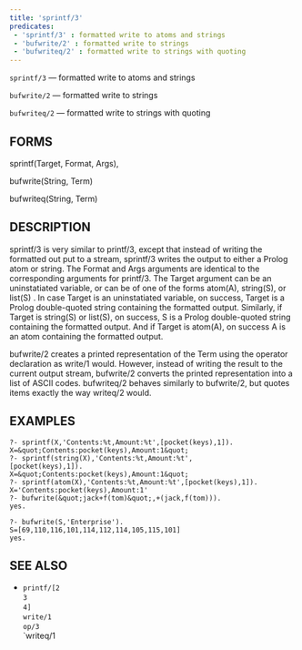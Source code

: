 ```yaml
---
title: 'sprintf/3'
predicates:
 - 'sprintf/3' : formatted write to atoms and strings
 - 'bufwrite/2' : formatted write to strings
 - 'bufwriteq/2' : formatted write to strings with quoting
---
```

`sprintf/3` — formatted write to atoms and strings

`bufwrite/2` — formatted write to strings

`bufwriteq/2` — formatted write to strings with quoting


## FORMS

sprintf(Target, Format, Args),

bufwrite(String, Term)

bufwriteq(String, Term)


## DESCRIPTION

sprintf/3 is very similar to printf/3, except that instead of writing the formatted out put to a stream, sprintf/3 writes the output to either a Prolog atom or string. The Format and Args arguments are identical to the corresponding arguments for printf/3. The Target argument can be an uninstatiated variable, or can be of one of the forms atom(A), string(S), or list(S) . In case Target is an uninstatiated variable, on success, Target is a Prolog double-quoted string containing the formatted output. Similarly, if Target is string(S) or list(S), on success, S is a Prolog double-quoted string containing the formatted output. And if Target is atom(A), on success A is an atom containing the formatted output.

bufwrite/2 creates a printed representation of the Term using the operator declaration as write/1 would. However, instead of writing the result to the current output stream, bufwrite/2 converts the printed representation into a list of ASCII codes. bufwriteq/2 behaves similarly to bufwrite/2, but quotes items exactly the way writeq/2 would.


## EXAMPLES

```
?- sprintf(X,'Contents:%t,Amount:%t',[pocket(keys),1]).
X=&quot;Contents:pocket(keys),Amount:1&quot;
?- sprintf(string(X),'Contents:%t,Amount:%t',
[pocket(keys),1]).
X=&quot;Contents:pocket(keys),Amount:1&quot;
?- sprintf(atom(X),'Contents:%t,Amount:%t',[pocket(keys),1]).
X='Contents:pocket(keys),Amount:1'
?- bufwrite(&quot;jack+f(tom)&quot;,+(jack,f(tom))).
yes.
```

```
?- bufwrite(S,'Enterprise').
S=[69,110,116,101,114,112,114,105,115,101]
yes.
```


## SEE ALSO

- `printf/[2`  
`3`  
`4]`  
`write/1`  
`op/3`  
`writeq/1

